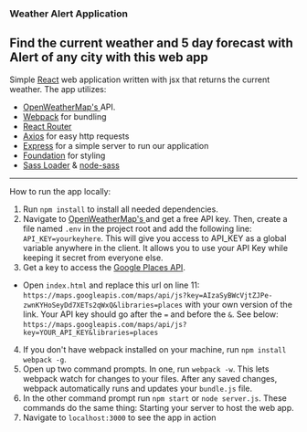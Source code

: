 ### Weather Alert Application
**Find the current weather and 5 day forecast with Alert of any city with this web app**
-------------

Simple [React](https://facebook.github.io/react/) web application written with jsx that returns the current weather. The app utilizes:
* [OpenWeatherMap's ](http://openweathermap.org/) API.
* [Webpack](https://webpack.github.io/) for bundling
* [React Router](https://github.com/reactjs/react-router)
* [Axios](https://github.com/mzabriskie/axios) for easy http requests
* [Express](https://expressjs.com/) for a simple server to run our application
* [Foundation](http://foundation.zurb.com/) for styling
* [Sass Loader](https://github.com/jtangelder/sass-loader) & [node-sass](https://github.com/sass/node-sass)

-------------

How to run the app locally:

1. Run ```npm install``` to install all needed dependencies.
2. Navigate to [OpenWeatherMap's ](http://openweathermap.org/) and get a free API key. Then, create a file named ```.env``` in the project root and add the following line: ```API_KEY=yourkeyhere```. This will give you access to API_KEY as a global variable anywhere in the client. It allows you to use your API Key while keeping it secret from everyone else.
3. Get a key to access the [Google Places API](https://developers.google.com/places/web-service/get-api-key).
  * Open `index.html` and replace this url on line 11:
  `https://maps.googleapis.com/maps/api/js?key=AIzaSyBWcVjtZJPe-zwnKYHoSeyDd7XETs2qWxQ&libraries=places`
  with your own version of the link. Your API key should go after the `=` and before the `&`. See below:
  `https://maps.googleapis.com/maps/api/js?key=YOUR_API_KEY&libraries=places`
4. If you don't have webpack installed on your machine, run ```npm install webpack -g```.
5. Open up two command prompts. In one, run ```webpack -w```. This lets webpack watch for changes to your files. After any saved changes, webpack automatically runs and updates your ```bundle.js``` file.
6. In the other command prompt run ```npm start``` or ```node server.js```. These commands do the same thing: Starting your server to host the web app.
7. Navigate to ```localhost:3000``` to see the app in action
